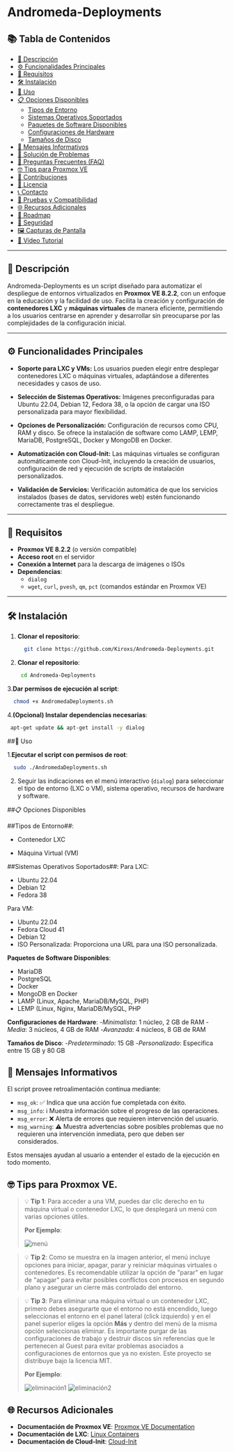 # Andromeda-Deployments

## 📚 Tabla de Contenidos

- [📝 Descripción](#-descripción)
- [⚙️ Funcionalidades Principales](#️-funcionalidades-principales)
- [🚨 Requisitos](#-requisitos)
- [🛠️ Instalación](#️-instalación)
- [🚀 Uso](#-uso)
- [📋 Opciones Disponibles](#-opciones-disponibles)
  - [Tipos de Entorno](#tipos-de-entorno)
  - [Sistemas Operativos Soportados](#sistemas-operativos-soportados)
  - [Paquetes de Software Disponibles](#paquetes-de-software-disponibles)
  - [Configuraciones de Hardware](#configuraciones-de-hardware)
  - [Tamaños de Disco](#tamaños-de-disco)
- [🔔 Mensajes Informativos](#-mensajes-informativos)
- [🐞 Solución de Problemas](#-solución-de-problemas)
- [🙋 Preguntas Frecuentes (FAQ)](#-preguntas-frecuentes-faq)
- [🤓 Tips para Proxmox VE](#-tips-para-proxmox-ve)
- [🤝 Contribuciones](#-contribuciones)
- [📄 Licencia](#-licencia)
- [📞 Contacto](#-contacto)
- [🧪 Pruebas y Compatibilidad](#-pruebas-y-compatibilidad)
- [🌐 Recursos Adicionales](#-recursos-adicionales)
- [🎯 Roadmap](#-roadmap)
- [🔑 Seguridad](#-seguridad)
- [🖼️ Capturas de Pantalla](#️-capturas-de-pantalla)
- [🎥 Vídeo Tutorial](#-vídeo-tutorial)

---

## 📝 Descripción

Andromeda-Deployments es un script diseñado para automatizar el despliegue de entornos virtualizados en **Proxmox VE 8.2.2**, con un enfoque en la educación y la facilidad de uso. Facilita la creación y configuración de **contenedores LXC** y **máquinas virtuales** de manera eficiente, permitiendo a los usuarios centrarse en aprender y desarrollar sin preocuparse por las complejidades de la configuración inicial.

---

## ⚙️ Funcionalidades Principales

- **Soporte para LXC y VMs:** Los usuarios pueden elegir entre desplegar contenedores LXC o máquinas virtuales, adaptándose a diferentes necesidades y casos de uso.

- **Selección de Sistemas Operativos:** Imágenes preconfiguradas para Ubuntu 22.04, Debian 12, Fedora 38, o la opción de cargar una ISO personalizada para mayor flexibilidad.

- **Opciones de Personalización:** Configuración de recursos como CPU, RAM y disco. Se ofrece la instalación de software como LAMP, LEMP, MariaDB, PostgreSQL, Docker y MongoDB en Docker.

- **Automatización con Cloud-Init:** Las máquinas virtuales se configuran automáticamente con Cloud-Init, incluyendo la creación de usuarios, configuración de red y ejecución de scripts de instalación personalizados.

- **Validación de Servicios:** Verificación automática de que los servicios instalados (bases de datos, servidores web) estén funcionando correctamente tras el despliegue.

---

## 🚨 Requisitos

- **Proxmox VE 8.2.2** (o versión compatible)
- **Acceso root** en el servidor
- **Conexión a Internet** para la descarga de imágenes o ISOs
- **Dependencias**:
  - `dialog`
  - `wget`, `curl`, `pvesh`, `qm`, `pct` (comandos estándar en Proxmox VE)

---

## 🛠️ Instalación

1. **Clonar el repositorio**:

   ```bash
     git clone https://github.com/Kiroxs/Andromeda-Deployments.git
   ```
2. **Clonar el repositorio**:
   ```bash
    cd Andromeda-Deployments
   ```
3.**Dar permisos de ejecución al script**:
  ```bash
    chmod +x AndromedaDeployments.sh
   ```
4.**(Opcional) Instalar dependencias necesarias**:
   ```bash
    apt-get update && apt-get install -y dialog
   ```

   
##🚀 Uso

1.**Ejecutar el script con permisos de root**:
  ```bash
    sudo ./AndromedaDeployments.sh
   ```
2. Seguir las indicaciones en el menú interactivo (`dialog`) para seleccionar el tipo de entorno (LXC o VM), sistema operativo, recursos de hardware y software.

##📋 Opciones Disponibles

##Tipos de Entorno##:

- Contenedor LXC

- Máquina Virtual (VM)

##Sistemas Operativos Soportados##:
Para LXC:
  - Ubuntu 22.04
  - Debian 12
  - Fedora 38

Para VM:
  - Ubuntu 22.04
  - Fedora Cloud 41
  - Debian 12
  - ISO Personalizada: Proporciona una URL para una ISO personalizada.
    
**Paquetes de Software Disponibles**:
  - MariaDB
  - PostgreSQL
  - Docker
  - MongoDB en Docker
  - LAMP (Linux, Apache, MariaDB/MySQL, PHP)
  - LEMP (Linux, Nginx, MariaDB/MySQL, PHP

**Configuraciones de Hardware**:
-*Minimalista*: 1 núcleo, 2 GB de RAM
-*Media*: 3 núcleos, 4 GB de RAM
-*Avanzada*: 4 núcleos, 8 GB de RAM

**Tamaños de Disco**:
-*Predeterminado*: 15 GB
-*Personalizado*: Especifica entre 15 GB y 80 GB
## 🔔 Mensajes Informativos

El script provee retroalimentación continua mediante:

- `msg_ok`: ✅ Indica que una acción fue completada con éxito.
- `msg_info`: ℹ️ Muestra información sobre el progreso de las operaciones.
- `msg_error`: ❌ Alerta de errores que requieren intervención del usuario.
- `msg_warning`: ⚠️ Muestra advertencias sobre posibles problemas que no requieren una intervención inmediata, pero que deben ser considerados.

Estos mensajes ayudan al usuario a entender el estado de la ejecución en todo momento.


## 🤓 Tips para Proxmox VE.

> 💡 **Tip 1**: Para acceder a una VM, puedes dar clic derecho en tu máquina virtual o contenedor LXC, lo que desplegará un menú con varias opciones útiles.
>
> **Por Ejemplo**:
>
>![menú](https://i.imgur.com/J3x3K3D.png)

>💡 **Tip 2**: Como se muestra en la imagen anterior, el menú incluye opciones para iniciar, apagar, parar y reiniciar máquinas virtuales o contenedores. Es recomendable
utilizar la opción de "parar" en lugar de "apagar" para evitar posibles conflictos con procesos en segundo plano y asegurar un cierre más controlado del entorno.

>💡 **Tip 3**: Para eliminar una máquina virtual o un contenedor LXC, primero debes asegurarte que el entorno no está encendido, luego seleccionas el entorno en el panel lateral (click izquierdo) y en el panel superior eliges la opción **Más** y dentro del menú de la misma opción seleccionas eliminar. Es importante purgar de las configuraciones de trabajo y destruir discos sin referencias que le pertenecen al Guest para evitar problemas asociados a configuraciones de entornos que ya no existen.
Este proyecto se distribuye bajo la licencia MIT.
>
> **Por Ejemplo**:
> 
>![eliminación1](https://i.imgur.com/CgduPLU.png)
>![eliminación2](https://i.imgur.com/H7zuhux.png)


## 🌐 Recursos Adicionales

- **Documentación de Proxmox VE**: [Proxmox VE Documentation](https://pve.proxmox.com/wiki/Main_Page)
- **Documentación de LXC**: [Linux Containers](https://linuxcontainers.org/lxc/documentation/)
- **Documentación de Cloud-Init**: [Cloud-Init](https://cloud-init.io/)
